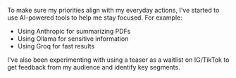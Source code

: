 
To make sure my priorities align with my everyday actions, I've started to use AI-powered tools to help me stay focused. For example:

* Using Anthropic for summarizing PDFs
* Using Ollama for sensitive information
* Using Groq for fast results

I've also been experimenting with using a teaser as a waitlist on IG/TikTok to get feedback from my audience and identify key segments.